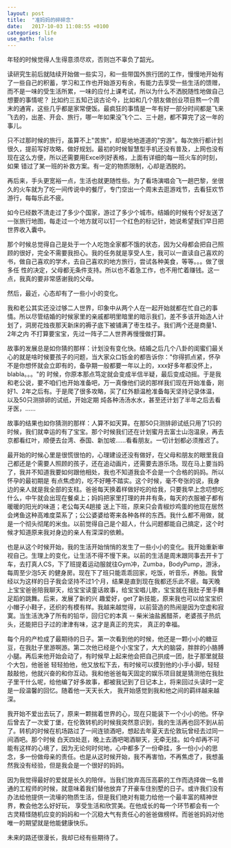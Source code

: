 ```yaml
---
layout: post
title:  "准妈妈的碎碎念"
date:   2017-10-03 11:08:55 +0100
categories: life
use_math: false
---
```


年轻的时候觉得人生得意须尽欢，否则岂不辜负了韶光。

读研究生前后就陆续开始做一些实习，和一些带国外旅行团的工作，慢慢地开始有了一些自己的积蓄，学习和工作也开始游刃有余，有能力去享受一些生活的馈赠，而不是一味的受生活所累，一味的应付上课考试，所以为什么不洒脱随性地做自己想要的事情呢？
比如约三五知己谈古论今，比如和几个朋友做创业项目熬一个周末的通宵，这些几乎都是家常便饭。最疯狂的事情是一年有好一部分时间都是飞来飞去的，出差、开会、旅行，哪一年如果没飞个二、三十趟，都不算完了这一年的事儿。

只不过那时候的旅行，虽算不上"苦旅"，却是地地道道的"穷游"。每次旅行都计划很久，提前写好攻略，做好规划。最初的时候智慧型手机还没有普及，上网也没有现在这么方便，所以还需要用Excel列好表格，上面有详细的每一班火车的时刻，如果
错过了某一班的补救方案。有一定的物质限制，心却是洒脱的。

再后来，手头更宽裕一点，生活也就更随性些。为了看场演唱会飞一趟巴黎，坐很久的火车就为了吃一间传说中的餐厅，专门空出一个周末去逛游戏节，去看狂欢节游行，每每乐此不疲。

如今已经数不清走过了多少个国家，游过了多少个城市。结婚的时候有个好友送了一张旅行地图，每走过一个地方就可以钉一个红色的标记针，她说希望我们早日把世界收入囊中。

那个时候总觉得自己是处于一个人吃饱全家都不饿的状态，因为父母都会把自己照顾的很好，完全不需要我担心。我的任务就是享受人生，我可以一直读自己喜欢的书，做自己喜欢的学术，去自己喜欢的地方旅行，尝试各种美食，等等。。。做了很多任
性的决定，父母都无条件支持。所以也不着急工作，也不用忙着赚钱。这一点，我真的要非常感谢我的父母。

然后，最近，心态却有了一些小小的变化。

我和老公其实还没过够二人世界，印象中从两个人在一起开始就都在忙自己的事情。所以尽管结婚的时候家里的亲戚都明里暗里的暗示我们，差不多该开始造人计划了，洞房花烛夜那天新床的褥子底下被铺满了枣生桂子。我们两个还是商量1、2年之内
不打算要宝宝，先过一阵子二人世界再慢慢做打算。

故事的发展总是如你猜的那样：计划没有变化快。结婚之后几个八卦的闺蜜们最关心的就是啥时候要孩子的问题，当大家众口铄金的都告诉你："你得抓点紧，怀孕不是你想怀就会立即有的，备孕期一般都要一年以上的，xxx好多年都没怀上，blabla。。。"的
时候，你原本那点笃定就会变成半信半疑，最后变成动摇。于是我和老公说，要不咱们也开始准备吧，万一真像他们说的那样我们现在开始准备，刚好1、2年之后有。于是爬了很多攻略，买了红外额温枪准备每天坚持记录体温，以及50只测排卵的试纸，开始定期
炖各种汤汤水水，甚至还计划了半年之后去看牙医，……

故事的结果也如你猜测的那样：人算不如天算。在那50只测排卵试纸只用了1只的时候，我们就幸运的有了宝宝。那个时候我们还在计划蜜月去富士山泡温泉，再去京都看红叶，顺便去台湾、泰国、新加坡……看看朋友。一切计划都必须推迟了。

最开始的时候心里是很慌很怕的，心理建设还没有做好，在父母和朋友的眼里我自己都还是个需要人照顾的孩子，还在追动画片，还需要去游乐场。现在马上要当妈了，我并不知道我要如何跟他相处，我也不知道我会不会是一个合格的妈妈。所以怀孕的最初期是
有点焦虑的，吃不好睡不踏实。这个时候，毫不夸张的说，我身边的亲人就是我全部的支柱。爸爸每天换着样做好吃的给我，只要我早上念叨想吃什么，中午就会出现在餐桌上；妈妈把家里打理的井井有条，每天的衣服被子都有暖暖的阳光的味道；老公每天4趟接
送上下班，原来只会青椒炒鸡蛋的他现在居然会烤鱼这种高难度菜系了；公公婆婆给寄来各种各样的东西。我什么都不用做，就是一个彻头彻尾的米虫。以前觉得自己是个超人，什么问题都能自己搞定，这个时候才知道原来我对身边的亲人有深深的依赖。

也是从这个时候开始，我的生活开始悄悄的发生了一些小小的变化。我开始重新审视自己。生理上的变化，让生活不得不慢下来。以前的生活是周末跟同事去开卡丁车，去打真人CS，下了班提着运动服就往Gym冲，Zumba，BodyPump，游泳，每周至少泡5天
的健身房。现在下了班只能乖乖回家，吃饭，听音乐，养胎。我曾经以为这样的日子我会坚持不过1个月，结果是直到现在我都还乐此不疲。每天晚上宝宝爸爸陪我聊天，给宝宝读童话故事，给宝宝唱儿歌，宝宝就在我肚子里手舞足蹈的跳舞。后来，发展了新的兴
趣爱好，get了新技能，原来我也可以给宝宝织小帽子小鞋子，还织的有模有样。我越来越觉得，以前营造的热闹是因为空虚和寂寞。当生活洗净了所有的铅华，回归它的本真 -- 柴米油盐酱醋茶，老婆孩子热炕头，还能把日子过的津津有味，这才是真正的充实，
真正的幸福。

每个月的产检成了最期待的日子。第一次看到他的时候，他还是一颗小小的糖豆豆，在我肚子里游啊游。第二次他已经是个小宝宝了，大大的脑袋，胖胖的小胳膊小腿。再后来他开始会动了，有时候早上起来他会把自己拱成一团，肚子那里就鼓个大包，他爸爸
轻轻拍他，他又放松下去，有时候可以摸到他的小手小脚，轻轻敲敲他，他就兴奋的和你互动。我和他爸爸每天固定的娱乐项目就是猜测他在我肚子里干什么呢，给他编了好多故事，都被我记到了日记本上，将来回过头读时一定是一段温馨的回忆。随着他一天天长大，
我开始感觉到我和他之间的羁绊越来越深。

我开始不爱出去玩了，原来一颗揣着世界的心，现在只能装下一个小小的他。怀孕后曾去了一次爱丁堡，在伦敦转机的时候我突然意识到，我的生活再也回不到从前了。转机的时候在机场路过了一间连锁酒吧，想起去年夏天去伦敦玩曾经去过同一间酒吧。那个时候
白天四处逛，晚上去酒吧喝酒聊天，无牵无挂。如今却再不可能有这样的心境了，因为无论何时何地，心中都多了一份牵挂，多一份小小的思念，多一份做母亲的责任。也是从这时候开始，我不再害怕，不再焦虑了，我想虽然我没有经验，但是我会是一个很好的妈妈。

因为我觉得最好的爱就是长久的陪伴。当我们放弃高压高薪的工作而选择做一名普通的工程师的时候，就意味着我们替他放弃了开豪车住别墅的日子。或许我们没有办法给他提供一流壕的物质生活，但是我们绝对有能力给他一个最丰富的精神世界，教会他怎么好好玩，
享受生活和欣赏美。在他成长的每一个环节都会有一个古灵精怪随机应变的妈妈和一个沉稳大气有责任心的爸爸做榜样。而爸爸妈妈对他唯一的期望就是他能健康快乐。

未来的路还很漫长，我却已经有些期待了。
